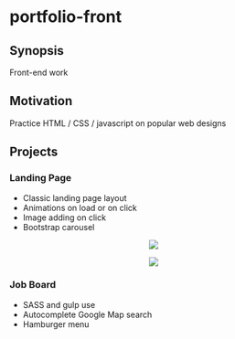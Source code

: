 # portfolio-front
 
## Synopsis

Front-end work

## Motivation

Practice HTML / CSS / javascript on popular web designs

## Projects

### Landing Page

* Classic landing page layout
* Animations on load or on click
* Image adding on click
* Bootstrap carousel

<p align="center"><img src="https://user-images.githubusercontent.com/23556987/32893742-ed9ae576-cada-11e7-9906-058b696dbc5a.png"></p>
<p align="center"><img src="https://user-images.githubusercontent.com/23556987/32893744-edaeec4c-cada-11e7-9b65-84dbe5c8aa7d.png"></p>

### Job Board

* SASS and gulp use
* Autocomplete Google Map search
* Hamburger menu



